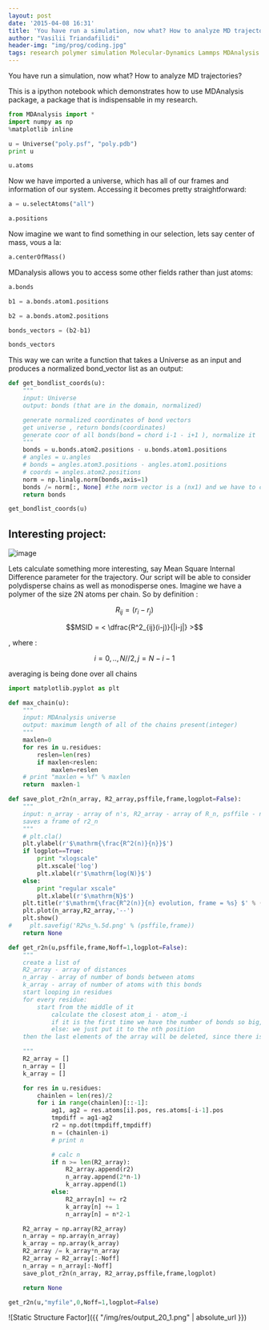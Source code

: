 ```yaml
---
layout: post
date: '2015-04-08 16:31'
title: 'You have run a simulation, now what? How to analyze MD trajectories?'
author: "Vasilii Triandafilidi"
header-img: "img/prog/coding.jpg"
tags: research polymer simulation Molecular-Dynamics Lammps MDAnalysis
---
```


You have run a simulation, now what? How to analyze MD trajectories?

This is a ipython notebook which demonstrates how to use MDAnalysis
package, a package that is indispensable in my research.

```python
from MDAnalysis import *
import numpy as np
%matplotlib inline
```

```python
u = Universe("poly.psf", "poly.pdb")
print u
```

```python
u.atoms
```

Now we have imported a universe, which has all of our frames and
information of our system. Accessing it becomes pretty straightforward:

```python
a = u.selectAtoms("all")
```

```python
a.positions
```

Now imagine we want to find something in our selection, lets say center
of mass, vous a la:

```python
a.centerOfMass()
```

MDanalysis allows you to access some other fields rather than just
atoms:

```python
a.bonds
```

```python
b1 = a.bonds.atom1.positions
```

```python
b2 = a.bonds.atom2.positions
```

```python
bonds_vectors = (b2-b1)
```

```python
bonds_vectors
```

This way we can write a function that takes a Universe as an input and
produces a normalized bond\_vector list as an output:

```python
def get_bondlist_coords(u):
    """
    input: Universe
    output: bonds (that are in the domain, normalized)

    generate normalized coordinates of bond vectors
    get universe , return bonds(coordinates)
    generate coor of all bonds(bond = chord i-1 - i+1 ), normalize it
    """
    bonds = u.bonds.atom2.positions - u.bonds.atom1.positions
    # angles = u.angles
    # bonds = angles.atom3.positions - angles.atom1.positions
    # coords = angles.atom2.positions
    norm = np.linalg.norm(bonds,axis=1)
    bonds /= norm[:, None] #the norm vector is a (nx1) and we have to create dummy directions -> (n,3)
    return bonds
```

```python
get_bondlist_coords(u)
```

Interesting project:
--------------------

![image](./images/output_1_0.png)

Lets calculate something more interesting, say Mean Square Internal
Difference parameter for the trajectory. Our script will be able to
consider polydisperse chains as well as monodisperse ones. Imagine we
have a polymer of the size 2N atoms per chain. So by definition :

$$R_{ij} = (r_i - r_j)$$

$$MSID = < \dfrac{R^2_{ij}(i-j)}{|i-j|} >$$

, where :

$$i = 0,..,N//2, j = N-i-1$$

averaging is being done over all chains

```python
import matplotlib.pyplot as plt

def max_chain(u):
    """
    input: MDAnalysis universe
    output: maximum length of all of the chains present(integer)
    """
    maxlen=0
    for res in u.residues:
        reslen=len(res)
        if maxlen<reslen:
            maxlen=reslen
    # print "maxlen = %f" % maxlen
    return  maxlen-1

def save_plot_r2n(n_array, R2_array,psffile,frame,logplot=False):
    """
    input: n_array - array of n's, R2_array - array of R_n, psffile - name of future files, frame, logplot
    saves a frame of r2_n
    """
    # plt.cla()
    plt.ylabel(r'$\mathrm{\frac{R^2(n)}{n}}$')
    if logplot==True:
        print "xlogscale"
        plt.xscale('log')
        plt.xlabel(r'$\mathrm{log(N)}$')
    else:
        print "regular xscale"
        plt.xlabel(r'$\mathrm{N}$')
    plt.title(r'$\mathrm{\frac{R^2(n)}{n} evolution, frame = %s} $' % (frame) )
    plt.plot(n_array,R2_array,'--')
    plt.show()
#     plt.savefig('R2%s_%.5d.png' % (psffile,frame))
    return None

def get_r2n(u,psffile,frame,Noff=1,logplot=False):
    """
    create a list of
    R2_array - array of distances
    n_array - array of number of bonds between atoms
    k_array - array of number of atoms with this bonds
    start looping in residues
    for every residue:
        start from the middle of it
            calculate the closest atom_i - atom_-i
            if it is the first time we have the number of bonds so big, we expand our lists by appending
            else: we just put it to the nth position
    then the last elements of the array will be deleted, since there is not enough statistics for this chains

    """
    R2_array = []
    n_array = []
    k_array = []

    for res in u.residues:
        chainlen = len(res)/2
        for i in range(chainlen)[::-1]:
            ag1, ag2 = res.atoms[i].pos, res.atoms[-i-1].pos
            tmpdiff = ag1-ag2
            r2 = np.dot(tmpdiff,tmpdiff)
            n = (chainlen-i)
            # print n

            # calc n
            if n >= len(R2_array):
                R2_array.append(r2)
                n_array.append(2*n-1)
                k_array.append(1)
            else:
                R2_array[n] += r2
                k_array[n] += 1
                n_array[n] = n*2-1

    R2_array = np.array(R2_array)
    n_array = np.array(n_array)
    k_array = np.array(k_array)
    R2_array /= k_array*n_array
    R2_array = R2_array[:-Noff]
    n_array = n_array[:-Noff]
    save_plot_r2n(n_array, R2_array,psffile,frame,logplot)

    return None

get_r2n(u,"myfile",0,Noff=1,logplot=False)
```
![Static Structure Factor]({{ "/img/res/output_20_1.png" | absolute_url }})
